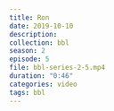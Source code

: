 ```yaml
---
title: Ron
date: 2019-10-10
description:
collection: bbl
season: 2
episode: 5
file: bbl-series-2-5.mp4
duration: "0:46"
categories: video
tags: bbl
---
```


